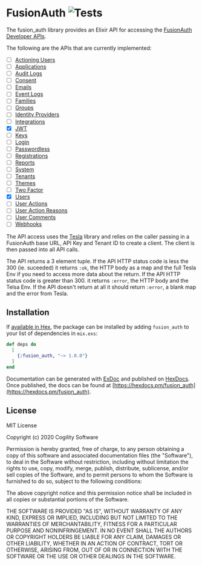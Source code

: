 # FusionAuth ![Tests](https://github.com/Cogility/fusion_auth/workflows/Tests/badge.svg)

The fusion_auth library provides an Elixir API for accessing the [FusionAuth Developer APIs](https://fusionauth.io/docs/v1/tech/apis/).

The following are the APIs that are currently implemented:
- [ ] [Actioning Users](https://fusionauth.io/docs/v1/tech/apis/actioning-users)
- [ ] [Applications](https://fusionauth.io/docs/v1/tech/apis/applications)
- [ ] [Audit Logs](https://fusionauth.io/docs/v1/tech/apis/audit-logs)
- [ ] [Consent](https://fusionauth.io/docs/v1/tech/apis/consent)
- [ ] [Emails](https://fusionauth.io/docs/v1/tech/apis/emails)
- [ ] [Event Logs](https://fusionauth.io/docs/v1/tech/apis/event-logs)
- [ ] [Families](https://fusionauth.io/docs/v1/tech/apis/families)
- [ ] [Groups](https://fusionauth.io/docs/v1/tech/apis/groups)
- [ ] [Identity Providers](https://fusionauth.io/docs/v1/tech/apis/identity-providers)
- [ ] [Integrations](https://fusionauth.io/docs/v1/tech/apis/integrations)
- [X] [JWT](https://fusionauth.io/docs/v1/tech/apis/jwt)
- [ ] [Keys](https://fusionauth.io/docs/v1/tech/apis/keys)
- [ ] [Login](https://fusionauth.io/docs/v1/tech/apis/login)
- [ ] [Passwordless](https://fusionauth.io/docs/v1/tech/apis/passwordless)
- [ ] [Registrations](https://fusionauth.io/docs/v1/tech/apis/registrations)
- [ ] [Reports](https://fusionauth.io/docs/v1/tech/apis/reports)
- [ ] [System](https://fusionauth.io/docs/v1/tech/apis/system)
- [ ] [Tenants](https://fusionauth.io/docs/v1/tech/apis/tenants)
- [ ] [Themes](https://fusionauth.io/docs/v1/tech/apis/themes)
- [ ] [Two Factor](https://fusionauth.io/docs/v1/tech/apis/two-factor)
- [X] [Users](https://fusionauth.io/docs/v1/tech/apis/users)
- [ ] [User Actions](https://fusionauth.io/docs/v1/tech/apis/user-actions)
- [ ] [User Action Reasons](https://fusionauth.io/docs/v1/tech/apis/user-action-reasons)
- [ ] [User Comments](https://fusionauth.io/docs/v1/tech/apis/user-comments)
- [ ] [Webhooks](https://fusionauth.io/docs/v1/tech/apis/webhooks)

The API access uses the [Tesla](https://github.com/teamon/tesla) library and
relies on the caller passing in a FusionAuth base URL, API Key and Tenant ID to create a
client. The client is then passed into all API calls.

The API returns a 3 element tuple. If the API HTTP status code is less
the 300 (ie. suceeded) it returns `:ok`, the HTTP body as a map and the full
Tesla Env if you need to access more data about the return. If the API HTTP
status code is greater than 300. it returns `:error`, the HTTP body and the
Telsa Env. If the API doesn't return at all it should return `:error`, a blank
map and the error from Tesla.

## Installation

If [available in Hex](https://hex.pm/docs/publish), the package can be installed
by adding `fusion_auth` to your list of dependencies in `mix.exs`:

```elixir
def deps do
  [
    {:fusion_auth, "~> 1.0.0"}
  ]
end
```

Documentation can be generated with [ExDoc](https://github.com/elixir-lang/ex_doc)
and published on [HexDocs](https://hexdocs.pm). Once published, the docs can
be found at [https://hexdocs.pm/fusion_auth](https://hexdocs.pm/fusion_auth).

## License
MIT License

Copyright (c) 2020 Cogility Software

Permission is hereby granted, free of charge, to any person obtaining a copy
of this software and associated documentation files (the "Software"), to deal
in the Software without restriction, including without limitation the rights
to use, copy, modify, merge, publish, distribute, sublicense, and/or sell
copies of the Software, and to permit persons to whom the Software is
furnished to do so, subject to the following conditions:

The above copyright notice and this permission notice shall be included in all
copies or substantial portions of the Software.

THE SOFTWARE IS PROVIDED "AS IS", WITHOUT WARRANTY OF ANY KIND, EXPRESS OR
IMPLIED, INCLUDING BUT NOT LIMITED TO THE WARRANTIES OF MERCHANTABILITY,
FITNESS FOR A PARTICULAR PURPOSE AND NONINFRINGEMENT. IN NO EVENT SHALL THE
AUTHORS OR COPYRIGHT HOLDERS BE LIABLE FOR ANY CLAIM, DAMAGES OR OTHER
LIABILITY, WHETHER IN AN ACTION OF CONTRACT, TORT OR OTHERWISE, ARISING FROM,
OUT OF OR IN CONNECTION WITH THE SOFTWARE OR THE USE OR OTHER DEALINGS IN THE
SOFTWARE.